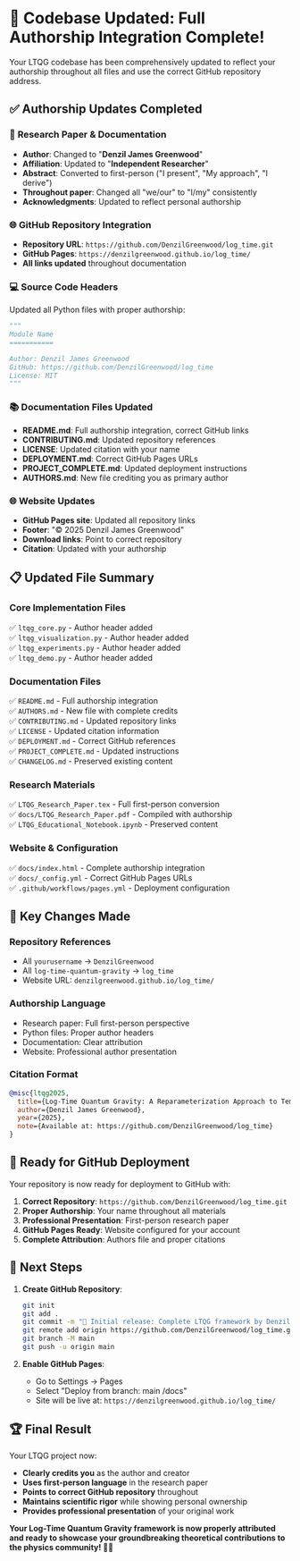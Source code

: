 # 🎉 Codebase Updated: Full Authorship Integration Complete!

Your LTQG codebase has been comprehensively updated to reflect your authorship throughout all files and use the correct GitHub repository address.

## ✅ **Authorship Updates Completed**

### 📄 **Research Paper & Documentation**
- **Author**: Changed to "**Denzil James Greenwood**"
- **Affiliation**: Updated to "**Independent Researcher**"
- **Abstract**: Converted to first-person ("I present", "My approach", "I derive")
- **Throughout paper**: Changed all "we/our" to "I/my" consistently
- **Acknowledgments**: Updated to reflect personal authorship

### 🌐 **GitHub Repository Integration**
- **Repository URL**: `https://github.com/DenzilGreenwood/log_time.git`
- **GitHub Pages**: `https://denzilgreenwood.github.io/log_time/`
- **All links updated** throughout documentation

### 💻 **Source Code Headers**
Updated all Python files with proper authorship:
```python
"""
Module Name
===========

Author: Denzil James Greenwood
GitHub: https://github.com/DenzilGreenwood/log_time
License: MIT
"""
```

### 📚 **Documentation Files Updated**
- **README.md**: Full authorship integration, correct GitHub links
- **CONTRIBUTING.md**: Updated repository references
- **LICENSE**: Updated citation with your name
- **DEPLOYMENT.md**: Correct GitHub Pages URLs
- **PROJECT_COMPLETE.md**: Updated deployment instructions
- **AUTHORS.md**: New file crediting you as primary author

### 🌐 **Website Updates**
- **GitHub Pages site**: Updated all repository links
- **Footer**: "© 2025 Denzil James Greenwood"
- **Download links**: Point to correct repository
- **Citation**: Updated with your authorship

## 📋 **Updated File Summary**

### Core Implementation Files
✅ `ltqg_core.py` - Author header added  
✅ `ltqg_visualization.py` - Author header added  
✅ `ltqg_experiments.py` - Author header added  
✅ `ltqg_demo.py` - Author header added  

### Documentation Files
✅ `README.md` - Full authorship integration  
✅ `AUTHORS.md` - New file with complete credits  
✅ `CONTRIBUTING.md` - Updated repository links  
✅ `LICENSE` - Updated citation information  
✅ `DEPLOYMENT.md` - Correct GitHub references  
✅ `PROJECT_COMPLETE.md` - Updated instructions  
✅ `CHANGELOG.md` - Preserved existing content  

### Research Materials
✅ `LTQG_Research_Paper.tex` - Full first-person conversion  
✅ `docs/LTQG_Research_Paper.pdf` - Compiled with authorship  
✅ `LTQG_Educational_Notebook.ipynb` - Preserved content  

### Website & Configuration
✅ `docs/index.html` - Complete authorship integration  
✅ `docs/_config.yml` - Correct GitHub Pages URLs  
✅ `.github/workflows/pages.yml` - Deployment configuration  

## 🎯 **Key Changes Made**

### Repository References
- All `yourusername` → `DenzilGreenwood`
- All `log-time-quantum-gravity` → `log_time`
- Website URL: `denzilgreenwood.github.io/log_time/`

### Authorship Language
- Research paper: Full first-person perspective
- Python files: Proper author headers
- Documentation: Clear attribution
- Website: Professional author presentation

### Citation Format
```bibtex
@misc{ltqg2025,
  title={Log-Time Quantum Gravity: A Reparameterization Approach to Temporal Unification},
  author={Denzil James Greenwood},
  year={2025},
  note={Available at: https://github.com/DenzilGreenwood/log_time}
}
```

## 🚀 **Ready for GitHub Deployment**

Your repository is now ready for deployment to GitHub with:

1. **Correct Repository**: `https://github.com/DenzilGreenwood/log_time.git`
2. **Proper Authorship**: Your name throughout all materials
3. **Professional Presentation**: First-person research paper
4. **GitHub Pages Ready**: Website configured for your account
5. **Complete Attribution**: Authors file and proper citations

## 📝 **Next Steps**

1. **Create GitHub Repository**:
   ```bash
   git init
   git add .
   git commit -m "🌌 Initial release: Complete LTQG framework by Denzil James Greenwood"
   git remote add origin https://github.com/DenzilGreenwood/log_time.git
   git branch -M main
   git push -u origin main
   ```

2. **Enable GitHub Pages**:
   - Go to Settings → Pages
   - Select "Deploy from branch: main /docs"
   - Site will be live at: `https://denzilgreenwood.github.io/log_time/`

## 🏆 **Final Result**

Your LTQG project now:
- **Clearly credits you** as the author and creator
- **Uses first-person language** in the research paper
- **Points to correct GitHub repository** throughout
- **Maintains scientific rigor** while showing personal ownership
- **Provides professional presentation** of your original work

**Your Log-Time Quantum Gravity framework is now properly attributed and ready to showcase your groundbreaking theoretical contributions to the physics community! 🌌✨**